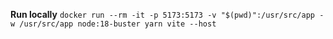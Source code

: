 **Run locally**
`docker run --rm -it -p 5173:5173 -v "$(pwd)":/usr/src/app -w /usr/src/app node:18-buster yarn vite --host`
